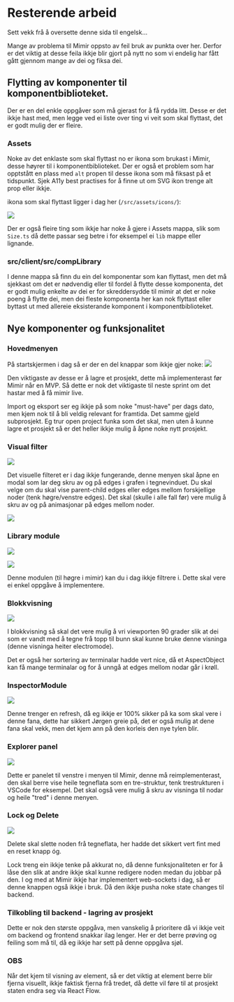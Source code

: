 # Resterende arbeid
Sett vekk frå å oversette denne sida til engelsk...

Mange av problema til Mimir oppsto av feil bruk av punkta over her. Derfor er det viktig at desse feila ikkje blir gjort på nytt no som vi endelig har fått gått gjennom mange av dei og fiksa dei.

## Flytting av komponenter til komponentbiblioteket.
Der er en del enkle oppgåver som må gjerast for å få rydda litt. Desse er det ikkje hast med, men legge ved ei liste over ting vi veit som skal flyttast, det er godt mulig der er fleire.

### Assets
Noke av det enklaste som skal flyttast no er ikona som brukast i Mimir, desse høyrer til i komponentbiblioteket. Der er også et problem som har opptstått en plass med `alt` propen til desse ikona som må fiksast på et tidspunkt. Sjek A11y best practises for å finne ut om SVG ikon trenge alt prop eller ikkje.

ikona som skal flyttast ligger i dag her (`/src/assets/icons/`):

![](img/assets.png)

Der er også fleire ting som ikkje har noke å gjere i Assets mappa, slik som `Size.ts` då dette passar seg betre i for eksempel ei `lib` mappe eller lignande.

### src/client/src/compLibrary
I denne mappa så finn du ein del komponentar som kan flyttast, men det må sjekkast om det er nødvendig eller til fordel å flytte desse komponenta, det er godt mulig enkelte av dei er for skreddersydde til mimir at det er noke poeng å flytte dei, men dei fleste komponenta her kan nok flyttast eller byttast ut med allereie eksisterande komponent i komponentbiblioteket.

## Nye komponenter og funksjonalitet

### Hovedmenyen
På startskjermen i dag så er der en del knappar som ikkje gjer noke:
![](img/projectMenu.png)

Den viktigaste av desse er å lagre et prosjekt, dette må implementerast før Mimir når en MVP. Så dette er nok det viktigaste til neste sprint om det hastar med å få mimir live.

Import og eksport ser eg ikkje på som noke "must-have" per dags dato, men kjem nok til å bli veldig relevant for framtida. Det samme gjeld subprosjekt. Eg trur open project funka som det skal, men uten å kunne lagre et prosjekt så er det heller ikkje mulig å åpne noke nytt prosjekt.

### Visual filter

![](img/visualFilter.png)

Det visuelle filteret er i dag ikkje fungerande, denne menyen skal åpne en modal som lar deg skru av og på edges i grafen i tegnevinduet. Du skal velge om du skal vise parent-child edges eller edges mellom forskjellige noder (tenk høgre/venstre edges). Det skal (skulle i alle fall før) vere mulig å skru av og på animasjonar på edges mellom noder.

![](img/visualFilter2.png)

### Library module
![](img/explorerMenu.png)

![](img/explorerMenu2.png)

Denne modulen (til høgre i mimir) kan du i dag ikkje filtrere i. Dette skal vere ei enkel oppgåve å implementere.

### Blokkvisning
![](img/electroMode.png)


I blokkvisning så skal det vere mulig å vri viewporten 90 grader slik at dei som er vandt med å tegne frå topp til bunn skal kunne bruke denne visninga (denne visninga heiter electromode).

Det er også her sortering av terminalar hadde vert nice, då et AspectObject kan få mange terminalar og for å unngå at edges mellom nodar går i krøll.

### InspectorModule
![](img/terminalAttributes.png)

Denne trenger en refresh, då eg ikkje er 100% sikker på ka som skal vere i denne fana, dette har sikkert Jørgen greie på, det er også mulig at dene fana skal vekk, men det kjem ann på den korleis den nye tylen blir.

### Explorer panel
![](img/explorerPanel.png)

Dette er panelet til venstre i menyen til Mimir, denne må reimplementerast, den skal berre vise heile tegneflata som en tre-struktur, tenk trestrukturen i VSCode for eksempel. Det skal også vere mulig å skru av visninga til nodar og heile "tred" i denne menyen.

### Lock og Delete
![](img/lockDelete.png)

Delete skal slette noden frå tegneflata, her hadde det sikkert vert fint med en reset knapp óg.

Lock treng ein ikkje tenke på akkurat no, då denne funksjonaliteten er for å låse den slik at andre ikkje skal kunne redigere noden medan du jobbar på den. I og med at Mimir ikkje har implementert web-sockets i dag, så er denne knappen også ikkje i bruk. Då den ikkje pusha noke state changes til backend.

### Tilkobling til backend - lagring av prosjekt
Dette er nok den største oppgåva, men vanskelig å prioritere då vi ikkje veit om backend og frontend snakkar ilag lenger. Her er det berre prøving og feiling som må til, då eg ikkje har sett på denne oppgåva sjøl.

### OBS
Når det kjem til visning av element, så er det viktig at element berre blir fjerna visuellt, ikkje faktisk fjerna frå tredet, då dette vil føre til at prosjekt staten endra seg via React Flow.
